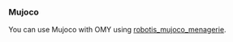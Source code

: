 ### Mujoco

You can use Mujoco with OMY using [robotis_mujoco_menagerie](https://github.com/ROBOTIS-GIT/robotis_mujoco_menagerie).


